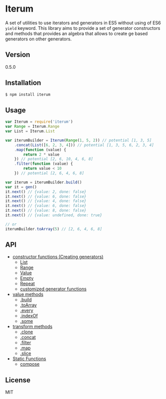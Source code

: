 # Iterum

A set of utilities to use iterators and generators in ES5 without using of ES6 `yield` keyword. This library aims to provide a set of generator constructors and methods that provides an algebra that allows to create ge based generators on other generators.

## Version
0.5.0

## Installation

``` bash
$ npm install iterum
```

## Usage
``` javascript
var Iterum = require('iterum')
var Range = Iterum.Range
var List = Iterum.List

var iterumBuilder = Iterum(Range(1, 5, 2)) // potential [1, 3, 5]
    .concat(List([6, 2, 3, 4])) // potential [1, 3, 5, 6, 2, 3, 4]
    .map(function (value) {
        return 2 * value
    }) // potential [2, 6, 10, 4, 6, 8]
    .filter(function (value) {
        return value < 10
    }) // potential [2, 6, 4, 6, 8]

var iterum = iterumBuilder.build()
var it = gen()
it.next() // {value: 2, done: false}
it.next() // {value: 6, done: false}
it.next() // {value: 4, done: false}
it.next() // {value: 6, done: false}
it.next() // {value: 8, done: false}
it.next() // {value: undefined, done: true}

// or
iterumBuilder.toArray(5) // [2, 6, 4, 6, 8]
```

## API
- [constructor functions (Creating generators)](doc/API_constructor.md)
    - [List](doc/API_constructor.md#list-array)
    - [Range](doc/API_constructor.md#range-start-end-increase--1)
    - [Value](doc/API_constructor.md#value-value)
    - [Empty](doc/API_constructor.md#empty-)
    - [Repeat](doc/API_constructor.md#repeat-value-n--infinity)
    - [customized generator functions](doc/API_constructor.md#functions-customized-generators)
- [value methods](doc/API_value_methods.md)
    - [.build](doc/API_value_methods.md#build-)
    - [.toArray](doc/API_value_methods.md#toarray-)
    - [.every](doc/API_value_methods.md#every-cb-context--this)
    - [.indexOf](doc/API_value_methods.md#indexof-elem)
    - [.some](doc/API_value_methods.md#some-cb-context--this)
- [transform methods](doc/API_transform_methods.md)
    - [.clone](doc/API_transform_methods.md#clone-)
    - [.concat](doc/API_transform_methods.md#concat-generator)
    - [.filter](doc/API_transform_methods.md#filter-cb-context--this)
    - [.map](doc/API_transform_methods.md#map-cb-context--this)
    - [.slice](doc/API_transform_methods.md#slice-start--0-end--infinity)
- [Static Functions](doc/API_static_functions.md)
    - [compose](doc/API_static_functions.md#iterumcompose-generators)

## License
MIT

